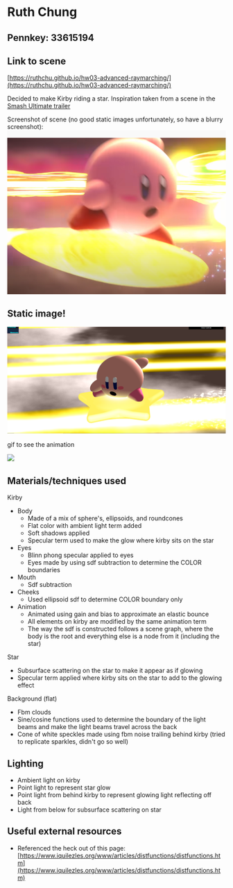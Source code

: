 # Ruth Chung

## Pennkey: 33615194

## Link to scene
[https://ruthchu.github.io/hw03-advanced-raymarching/](https://ruthchu.github.io/hw03-advanced-raymarching/)

Decided to make Kirby riding a star. Inspiration taken from a scene in the [Smash Ultimate trailer](https://youtu.be/WShCN-AYHqA)

Screenshot of scene (no good static images unfortunately, so have a blurry screenshot):
![](images/start_side_shot.png)

## Static image!

![](images/kirbyfinal.png)

gif to see the animation

![](images/kirbyfinal.gif)

## Materials/techniques used
Kirby
- Body
  - Made of a mix of sphere's, ellipsoids, and roundcones
  - Flat color with ambient light term added
  - Soft shadows applied
  - Specular term used to make the glow where kirby sits on the star
- Eyes
  - Blinn phong specular applied to eyes
  - Eyes made by using sdf subtraction to determine the COLOR boundaries
- Mouth
  - Sdf subtraction
- Cheeks
  - Used ellipsoid sdf to determine COLOR boundary only
- Animation
  - Animated using gain and bias to approximate an elastic bounce
  - All elements on kirby are modified by the same animation term
  - The way the sdf is constructed follows a scene graph, where the body is the root and everything else is a node from it (including the star)

Star
- Subsurface scattering on the star to make it appear as if glowing
- Specular term applied where kirby sits on the star to add to the glowing effect

Background (flat)
- Fbm clouds
- Sine/cosine functions used to determine the boundary of the light beams and make the light beams travel across the back
- Cone of white speckles made using fbm noise trailing behind kirby (tried to replicate sparkles, didn't go so well)

## Lighting
- Ambient light on kirby
- Point light to represent star glow
- Point light from behind kirby to represent glowing light reflecting off back
- Light from below for subsurface scattering on star

## Useful external resources
- Referenced the heck out of this page:
[https://www.iquilezles.org/www/articles/distfunctions/distfunctions.htm](https://www.iquilezles.org/www/articles/distfunctions/distfunctions.htm)
